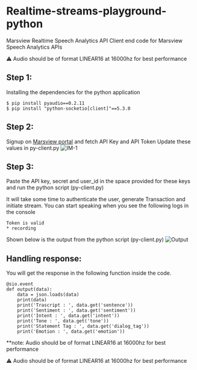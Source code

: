 # Realtime-streams-playground-python
Marsview Realtime Speech Analytics API
Client end code for Marsview Speech Analytics APIs

⚠️ Audio should be of format LINEAR16 at 16000hz for best performance

## Step 1:
Installing the dependencies for the python application
  ```
  $ pip install pyaudio==0.2.11
  $ pip install "python-socketio[client]"==5.3.0
  ```

## Step 2:
Signup on [Marsview portal](app.marsview.ai) and fetch API Key and API Token
Update these values in py-client.py
![IM-1](https://gblobscdn.gitbook.com/assets%2F-MaxSab-_c4clZreM9ft%2F-McUJSnRlslrM7wCcAdb%2F-McUJx4lF7WPJBxCsk4o%2FScreenshot%202021-06-18%20at%207.02.35%20PM.png?alt=media&token=c466bae4-6b04-4b85-b1eb-4ed02a169538)

## Step 3:
Paste the  API key, secret and user_id in the space provided for these keys and run the python script (py-client.py)

It will take some time to authenticate the user, generate Transaction and initiate stream. You can start speaking when you see the following logs in the console

```
Token is valid
* recording
```
Shown below is the output from the python script (py-client.py)
![Output](https://user-images.githubusercontent.com/89631839/136901223-9e2dc5ec-072d-4401-b82f-a3b13455e86b.jpeg)

## Handling response:

You will get the response in the following function inside the code. 
```
@sio.event
def output(data):
    data = json.loads(data)
    print(data)
    print('Trascript : ', data.get('sentence'))
    print('Sentiment : ', data.get('sentiment'))
    print('Intent : ', data.get('intent'))
    print('Tone : ', data.get('tone'))
    print('Statement Tag : ', data.get('dialog_tag'))
    print('Emotion : ', data.get('emotion'))
```

 **note: Audio should be of format LINEAR16 at 16000hz for best performance
 

⚠️ Audio should be of format LINEAR16 at 16000hz for best performance
